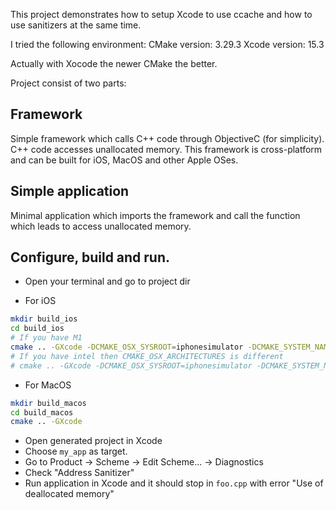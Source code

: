 This project demonstrates how to setup Xcode to use ccache and how to use sanitizers at the same time.

I tried the following environment:
CMake version: 3.29.3
Xcode version: 15.3

Actually with Xocode the newer CMake the better.

Project consist of two parts:

## Framework

Simple framework which calls C++ code through ObjectiveC (for simplicity).
C++ code accesses unallocated memory.
This framework is cross-platform and can be built for iOS, MacOS and other Apple OSes.

## Simple application

Minimal application which imports the framework and call the function which leads to access unallocated memory.

## Configure, build and run.

- Open your terminal and go to project dir

- For iOS
```bash
mkdir build_ios
cd build_ios
# If you have M1
cmake .. -GXcode -DCMAKE_OSX_SYSROOT=iphonesimulator -DCMAKE_SYSTEM_NAME=iOS -DCMAKE_OSX_ARCHITECTURES="arm64"
# If you have intel then CMAKE_OSX_ARCHITECTURES is different
# cmake .. -GXcode -DCMAKE_OSX_SYSROOT=iphonesimulator -DCMAKE_SYSTEM_NAME=iOS -DCMAKE_OSX_ARCHITECTURES="x86_64" 
```

- For MacOS
```bash
mkdir build_macos
cd build_macos
cmake .. -GXcode
```

- Open generated project in Xcode
- Choose `my_app` as target. 
- Go to Product -> Scheme -> Edit Scheme... -> Diagnostics
- Check "Address Sanitizer"
- Run application in Xcode and it should stop in `foo.cpp` with error "Use of deallocated memory"